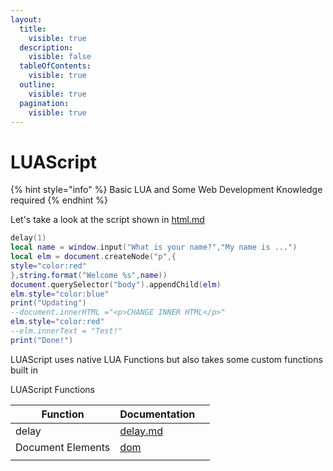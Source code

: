 ```yaml
---
layout:
  title:
    visible: true
  description:
    visible: false
  tableOfContents:
    visible: true
  outline:
    visible: true
  pagination:
    visible: true
---
```


# LUAScript

{% hint style="info" %}
Basic LUA and Some Web Development Knowledge required
{% endhint %}

Let's take a look at the script shown in [html.md](../html.md "mention")

```lua
delay(1)
local name = window.input("What is your name?","My name is ...")
local elm = document.createNode("p",{
style="color:red"
},string.format("Welcome %s",name))
document.querySelector("body").appendChild(elm)
elm.style="color:blue"
print("Updating")
--document.innerHTML ="<p>CHANGE INNER HTML</p>"
elm.style="color:red"
--elm.innerText = "Test!"
print("Done!")
```

LUAScript uses native LUA Functions but also takes some custom functions built in

LUAScript Functions

<table><thead><tr><th>Function</th><th>Documentation</th><th data-hidden></th></tr></thead><tbody><tr><td>delay</td><td><a data-mention href="delay.md">delay.md</a></td><td></td></tr><tr><td>Document Elements</td><td><a data-mention href="dom/">dom</a></td><td></td></tr><tr><td></td><td></td><td></td></tr></tbody></table>
